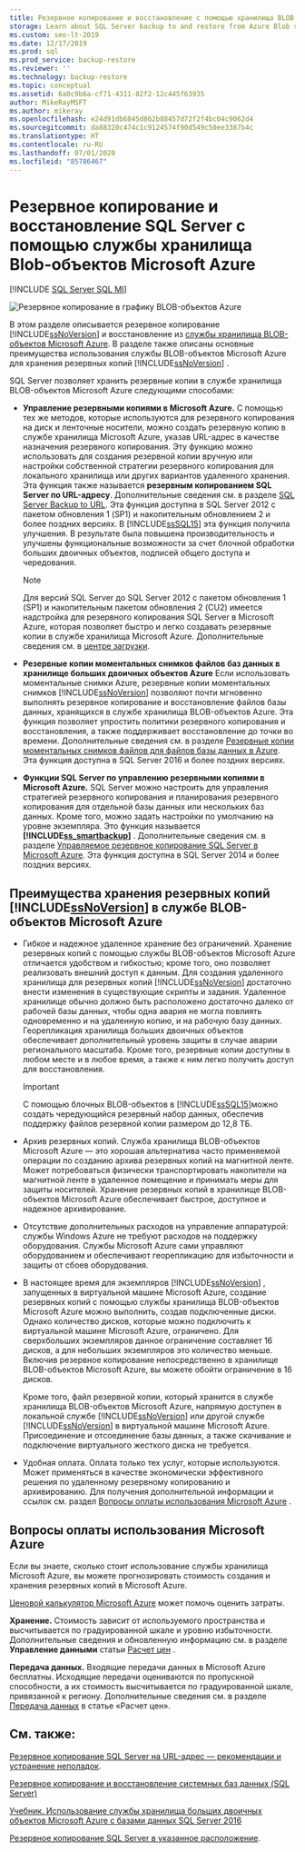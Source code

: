 ```yaml
---
title: Резервное копирование и восстановление с помощью хранилища BLOB-объектов Azure
storage: Learn about SQL Server backup to and restore from Azure Blob storage, including the benefits of using Azure Blob storage to store SQL Server backups.
ms.custom: seo-lt-2019
ms.date: 12/17/2019
ms.prod: sql
ms.prod_service: backup-restore
ms.reviewer: ''
ms.technology: backup-restore
ms.topic: conceptual
ms.assetid: 6a0c9b6a-cf71-4311-82f2-12c445f63935
author: MikeRayMSFT
ms.author: mikeray
ms.openlocfilehash: e24d91db6845d862b88457d72f2f4bc04c9062d4
ms.sourcegitcommit: da88320c474c1c9124574f90d549c50ee3387b4c
ms.translationtype: HT
ms.contentlocale: ru-RU
ms.lasthandoff: 07/01/2020
ms.locfileid: "85786467"
---
```

# <a name="sql-server-backup-and-restore-with-microsoft-azure-blob-storage-service"></a>Резервное копирование и восстановление SQL Server с помощью службы хранилища Blob-объектов Microsoft Azure
[!INCLUDE [SQL Server SQL MI](../../includes/applies-to-version/sql-asdbmi.md)]

  ![Резервное копирование в графику BLOB-объектов Azure](../../relational-databases/backup-restore/media/backup-to-azure-blob-graphic.png "Резервное копирование в графику BLOB-объектов Azure")  
  
 В этом разделе описывается резервное копирование [!INCLUDE[ssNoVersion](../../includes/ssnoversion-md.md)] и восстановление из [службы хранилища BLOB-объектов Microsoft Azure](https://www.windowsazure.com/develop/net/how-to-guides/blob-storage/). В разделе также описаны основные преимущества использования службы BLOB-объектов Microsoft Azure для хранения резервных копий [!INCLUDE[ssNoVersion](../../includes/ssnoversion-md.md)] .  
  
 SQL Server позволяет хранить резервные копии в службе хранилища BLOB-объектов Microsoft Azure следующими способами:  
  
-   **Управление резервными копиями в Microsoft Azure.** С помощью тех же методов, которые используются для резервного копирования на диск и ленточные носители, можно создать резервную копию в службе хранилища Microsoft Azure, указав URL-адрес в качестве назначения резервного копирования. Эту функцию можно использовать для создания резервной копии вручную или настройки собственной стратегии резервного копирования для локального хранилища или других вариантов удаленного хранения. Эта функция также называется **резервным копированием SQL Server по URL-адресу**. Дополнительные сведения см. в разделе [SQL Server Backup to URL](../../relational-databases/backup-restore/sql-server-backup-to-url.md). Эта функция доступна в SQL Server 2012 с пакетом обновления 1 (SP1) и накопительным обновлением 2 и более поздних версиях. В [!INCLUDE[ssSQL15](../../includes/sssql15-md.md)] эта функция получила улучшения. В результате была повышена производительность и улучшены функциональные возможности за счет блочной обработки больших двоичных объектов, подписей общего доступа и чередования.  
  
    > [!NOTE]  
    >  Для версий SQL Server до SQL Server 2012 с пакетом обновления 1 (SP1) и накопительным пакетом обновления 2 (CU2) имеется надстройка для резервного копирования SQL Server в Microsoft Azure, которая позволяет быстро и легко создавать резервные копии в службе хранилища Microsoft Azure. Дополнительные сведения см. в [центре загрузки](https://go.microsoft.com/fwlink/?LinkID=324399).  
  
-   **Резервные копии моментальных снимков файлов баз данных в хранилище больших двоичных объектов Azure** Если использовать моментальные снимки Azure, резервные копии моментальных снимков [!INCLUDE[ssNoVersion](../../includes/ssnoversion-md.md)] позволяют почти мгновенно выполнять резервное копирование и восстановление файлов базы данных, хранящихся в службе хранилища BLOB-объектов Azure. Эта функция позволяет упростить политики резервного копирования и восстановления, а также поддерживает восстановление до точки во времени. Дополнительные сведения см. в разделе [Резервные копии моментальных снимков файлов для файлов базы данных в Azure](../../relational-databases/backup-restore/file-snapshot-backups-for-database-files-in-azure.md). Эта функция доступна в SQL Server 2016 и более поздних версиях.  
  
-   **Функции SQL Server по управлению резервными копиями в Microsoft Azure.** SQL Server можно настроить для управления стратегией резервного копирования и планирования резервного копирования для отдельной базы данных или нескольких баз данных. Кроме того, можно задать настройки по умолчанию на уровне экземпляра. Это функция называется **[!INCLUDE[ss_smartbackup](../../includes/ss-smartbackup-md.md)]** . Дополнительные сведения см. в разделе [Управляемое резервное копирование SQL Server в Microsoft Azure](../../relational-databases/backup-restore/sql-server-managed-backup-to-microsoft-azure.md). Эта функция доступна в SQL Server 2014 и более поздних версиях.  
  
## <a name="benefits-of-using-the-microsoft-azure-blob-service-for-ssnoversion-backups"></a>Преимущества хранения резервных копий [!INCLUDE[ssNoVersion](../../includes/ssnoversion-md.md)] в службе BLOB-объектов Microsoft Azure  
  
-   Гибкое и надежное удаленное хранение без ограничений. Хранение резервных копий с помощью службы BLOB-объектов Microsoft Azure отличается удобством и гибкостью; кроме того, оно позволяет реализовать внешний доступ к данным. Для создания удаленного хранилища для резервных копий [!INCLUDE[ssNoVersion](../../includes/ssnoversion-md.md)] достаточно внести изменения в существующие скрипты и задания. Удаленное хранилище обычно должно быть расположено достаточно далеко от рабочей базы данных, чтобы одна авария не могла повлиять одновременно и на удаленную копию, и на рабочую базу данных. Георепликация хранилища больших двоичных объектов обеспечивает дополнительный уровень защиты в случае аварии регионального масштаба. Кроме того, резервные копии доступны в любом месте и в любое время, а также к ним легко получить доступ для восстановления.  
  
    > [!IMPORTANT]  
    >  С помощью блочных BLOB-объектов в [!INCLUDE[ssSQL15](../../includes/sssql15-md.md)]можно создать чередующийся резервный набор данных, обеспечив поддержку файлов резервной копии размером до 12,8 ТБ.  
  
-   Архив резервных копий. Служба хранилища BLOB-объектов Microsoft Azure — это хорошая альтернатива часто применяемой операции по созданию архива резервных копий на магнитной ленте. Может потребоваться физически транспортировать накопители на магнитной ленте в удаленное помещение и принимать меры для защиты носителей. Хранение резервных копий в хранилище BLOB-объектов Microsoft Azure обеспечивает быстрое, доступное и надежное архивирование.  
  
-   Отсутствие дополнительных расходов на управление аппаратурой: службы Windows Azure не требуют расходов на поддержку оборудования. Службы Microsoft Azure сами управляют оборудованием и обеспечивают георепликацию для избыточности и защиты от сбоев оборудования.  
  
-   В настоящее время для экземпляров [!INCLUDE[ssNoVersion](../../includes/ssnoversion-md.md)] , запущенных в виртуальной машине Microsoft Azure, создание резервных копий с помощью службы хранилища BLOB-объектов Microsoft Azure можно выполнить, создав подключенные диски. Однако количество дисков, которые можно подключить к виртуальной машине Microsoft Azure, ограничено. Для сверхбольших экземпляров данное ограничение составляет 16 дисков, а для небольших экземпляров это количество меньше. Включив резервное копирование непосредственно в хранилище BLOB-объектов Microsoft Azure, вы можете обойти ограничение в 16 дисков.  
  
     Кроме того, файл резервной копии, который хранится в службе хранилища BLOB-объектов Microsoft Azure, напрямую доступен в локальной службе [!INCLUDE[ssNoVersion](../../includes/ssnoversion-md.md)] или другой службе [!INCLUDE[ssNoVersion](../../includes/ssnoversion-md.md)] в виртуальной машине Microsoft Azure. Присоединение и отсоединение базы данных, а также скачивание и подключение виртуального жесткого диска не требуется.  
  
-   Удобная оплата. Оплата только тех услуг, которые используются. Может применяться в качестве экономически эффективного решения по удаленному резервному копированию и архивированию. Для получения дополнительной информации и ссылок см. раздел [Вопросы оплаты использования Microsoft Azure](#Billing) .  
  
##  <a name="microsoft-azure-billing-considerations"></a><a name="Billing"></a> Вопросы оплаты использования Microsoft Azure  
 Если вы знаете, сколько стоит использование службы хранилища Microsoft Azure, вы можете прогнозировать стоимость создания и хранения резервных копий в Microsoft Azure.  
  
 [Ценовой калькулятор Microsoft Azure](https://go.microsoft.com/fwlink/?LinkId=277060) может помочь оценить затраты.  
  
 **Хранение.** Стоимость зависит от используемого пространства и высчитывается по градуированной шкале и уровню избыточности. Дополнительные сведения и обновленную информацию см. в разделе **Управление данными** статьи [Расчет цен](https://go.microsoft.com/fwlink/?LinkId=277059) .  
  
 **Передача данных.** Входящие передачи данных в Microsoft Azure бесплатны. Исходящие передачи оцениваются по пропускной способности, а их стоимость высчитывается по градуированной шкале, привязанной к региону. Дополнительные сведения см. в разделе [Передача данных](https://go.microsoft.com/fwlink/?LinkId=277061) в статье «Расчет цен».  
  
## <a name="see-also"></a>См. также:  

[Резервное копирование SQL Server на URL-адрес — рекомендации и устранение неполадок](../../relational-databases/backup-restore/sql-server-backup-to-url-best-practices-and-troubleshooting.md).   

[Резервное копирование и восстановление системных баз данных (SQL Server)](../../relational-databases/backup-restore/back-up-and-restore-of-system-databases-sql-server.md)   

[Учебник. Использование службы хранилища больших двоичных объектов Microsoft Azure с базами данных SQL Server 2016](../tutorial-use-azure-blob-storage-service-with-sql-server-2016.md)

[Резервное копирование SQL Server в указанное расположение](../../relational-databases/backup-restore/sql-server-backup-to-url.md).  
  
  
